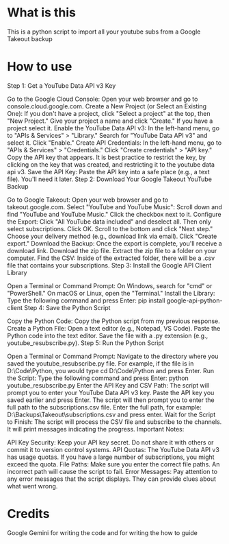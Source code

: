 # What is this
This is a python script to import all your youtube subs from a Google Takeout backup
# How to use
Step 1: Get a YouTube Data API v3 Key

Go to the Google Cloud Console:
Open your web browser and go to console.cloud.google.com.
Create a New Project (or Select an Existing One):
If you don't have a project, click "Select a project" at the top, then "New Project."
Give your project a name and click "Create."
If you have a project select it.
Enable the YouTube Data API v3:
In the left-hand menu, go to "APIs & Services" > "Library."
Search for "YouTube Data API v3" and select it.
Click "Enable."
Create API Credentials:
In the left-hand menu, go to "APIs & Services" > "Credentials."
Click "Create credentials" > "API key."
Copy the API key that appears.
It is best practice to restrict the key, by clicking on the key that was created, and restricting it to the youtube data api v3.
Save the API Key:
Paste the API key into a safe place (e.g., a text file). You'll need it later.
Step 2: Download Your Google Takeout YouTube Backup

Go to Google Takeout:
Open your web browser and go to takeout.google.com.
Select "YouTube and YouTube Music":
Scroll down and find "YouTube and YouTube Music."
Click the checkbox next to it.
Configure the Export:
Click "All YouTube data included" and deselect all. Then only select subscriptions.
Click OK.
Scroll to the bottom and click "Next step."
Choose your delivery method (e.g., download link via email).
Click "Create export."
Download the Backup:
Once the export is complete, you'll receive a download link.
Download the zip file.
Extract the zip file to a folder on your computer.
Find the CSV:
Inside of the extracted folder, there will be a .csv file that contains your subscriptions.
Step 3: Install the Google API Client Library

Open a Terminal or Command Prompt:
On Windows, search for "cmd" or "PowerShell."
On macOS or Linux, open the "Terminal."
Install the Library:
Type the following command and press Enter: pip install google-api-python-client
Step 4: Save the Python Script

Copy the Python Code:
Copy the Python script from my previous response.
Create a Python File:
Open a text editor (e.g., Notepad, VS Code).
Paste the Python code into the text editor.
Save the file with a .py extension (e.g., youtube_resubscribe.py).
Step 5: Run the Python Script

Open a Terminal or Command Prompt:
Navigate to the directory where you saved the youtube_resubscribe.py file.
For example, if the file is in D:\Code\Python, you would type cd D:\Code\Python and press Enter.
Run the Script:
Type the following command and press Enter: python youtube_resubscribe.py
Enter the API Key and CSV Path:
The script will prompt you to enter your YouTube Data API v3 key.
Paste the API key you saved earlier and press Enter.
The script will then prompt you to enter the full path to the subscriptions.csv file.
Enter the full path, for example: D:\Backups\Takeout\subscriptions.csv and press enter.
Wait for the Script to Finish:
The script will process the CSV file and subscribe to the channels.
It will print messages indicating the progress.
Important Notes:

API Key Security: Keep your API key secret. Do not share it with others or commit it to version control systems.
API Quotas: The YouTube Data API v3 has usage quotas. If you have a large number of subscriptions, you might exceed the quota.
File Paths: Make sure you enter the correct file paths. An incorrect path will cause the script to fail.
Error Messages: Pay attention to any error messages that the script displays. They can provide clues about what went wrong.
# Credits
Google Gemini for writing the code and for writing the how to guide
